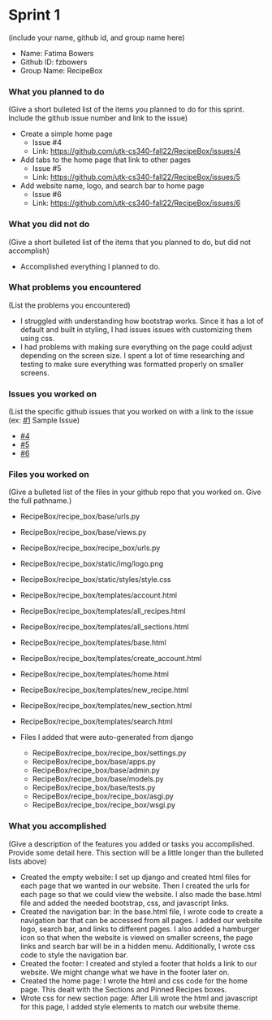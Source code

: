 # Sprint 1
(include your name, github id, and group name here)
- Name: Fatima Bowers
- Github ID: fzbowers
- Group Name: RecipeBox


### What you planned to do
(Give a short bulleted list of the items you planned to do for this sprint. Include the github issue number and link to the issue)
- Create a simple home page
  - Issue #4
  - Link: https://github.com/utk-cs340-fall22/RecipeBox/issues/4
- Add tabs to the home page that link to other pages
  - Issue #5
  - Link: https://github.com/utk-cs340-fall22/RecipeBox/issues/5
- Add website name, logo, and search bar to home page
  - Issue #6
  - Link: https://github.com/utk-cs340-fall22/RecipeBox/issues/6


### What you did not do
(Give a short bulleted list of the items that you planned to do, but did not accomplish)
- Accomplished everything I planned to do.


### What problems you encountered
(List the problems you encountered)
- I struggled with understanding how bootstrap works. Since it has a lot of default and built in styling, I had issues issues with customizing them using css.
- I had problems with making sure everything on the page could adjust depending on the screen size. I spent a lot of time researching and testing to make sure everything was formatted properly on smaller screens.


### Issues you worked on
(List the specific github issues that you worked on with a link to the issue (ex: [#1](https://github.com/utk-cs340-fall22/ClassInfo/issues/1) Sample Issue)
- [#4](https://github.com/utk-cs340-fall22/RecipeBox/issues/4)
- [#5](https://github.com/utk-cs340-fall22/RecipeBox/issues/5)
- [#6](https://github.com/utk-cs340-fall22/RecipeBox/issues/6)

### Files you worked on
(Give a bulleted list of the files in your github repo that you worked on. Give the full pathname.)
- RecipeBox/recipe_box/base/urls.py
- RecipeBox/recipe_box/base/views.py
- RecipeBox/recipe_box/recipe_box/urls.py
- RecipeBox/recipe_box/static/img/logo.png
- RecipeBox/recipe_box/static/styles/style.css
- RecipeBox/recipe_box/templates/account.html
- RecipeBox/recipe_box/templates/all_recipes.html
- RecipeBox/recipe_box/templates/all_sections.html
- RecipeBox/recipe_box/templates/base.html
- RecipeBox/recipe_box/templates/create_account.html
- RecipeBox/recipe_box/templates/home.html
- RecipeBox/recipe_box/templates/new_recipe.html
- RecipeBox/recipe_box/templates/new_section.html
- RecipeBox/recipe_box/templates/search.html

- Files I added that were auto-generated from django
  - RecipeBox/recipe_box/recipe_box/settings.py
  - RecipeBox/recipe_box/base/apps.py
  - RecipeBox/recipe_box/base/admin.py
  - RecipeBox/recipe_box/base/models.py
  - RecipeBox/recipe_box/base/tests.py
  - RecipeBox/recipe_box/recipe_box/asgi.py
  - RecipeBox/recipe_box/recipe_box/wsgi.py

### What you accomplished
(Give a description of the features you added or tasks you accomplished. Provide some detail here. This section will be a little longer than the bulleted lists above)
- Created the empty website: I set up django and created html files for each page that we wanted in our website. Then I created the urls for each page so that we could view the website. I also made the base.html file and added the needed bootstrap, css, and javascript links.
- Created the navigation bar: In the base.html file, I wrote code to create a navigation bar that can be accessed from all pages. I added our website logo, search bar, and links to different pages. I also added a hamburger icon so that when the website is viewed on smaller screens, the page links and search bar will be in a hidden menu. Additionally, I wrote css code to style the navigation bar.
- Created the footer: I created and styled a footer that holds a link to our website. We might change what we have in the footer later on.
- Created the home page: I wrote the html and css code for the home page. This dealt with the Sections and Pinned Recipes boxes.
- Wrote css for new section page: After Lili wrote the html and javascript for this page, I added style elements to match our website theme.
